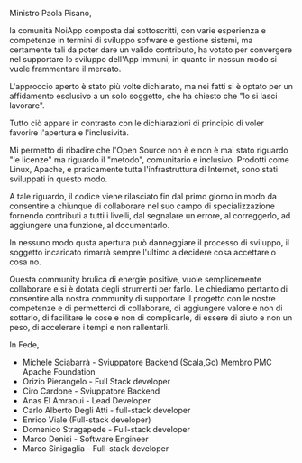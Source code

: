 Ministro Paola Pisano,

la comunità NoiApp composta dai sottoscritti, con varie esperienza e competenze in termini 
di sviluppo sofware e gestione sistemi,  ma certamente tali da poter dare un valido contributo, 
ha votato per convergere nel supportare lo sviluppo dell'App Immuni, 
in quanto in nessun modo si vuole frammentare il mercato.

L'approccio aperto è stato più volte dichiarato, 
ma nei fatti si è optato per un affidamento esclusivo 
a un solo soggetto, che ha chiesto che "lo si lasci lavorare".

Tutto ciò appare in contrasto con le dichiarazioni di principio di voler favorire l'apertura e l'inclusività. 

Mi permetto di ribadire che l'Open Source non è e non è mai stato riguardo "le licenze" 
ma riguardo il "metodo", comunitario e inclusivo. Prodotti come Linux, Apache, e praticamente 
tutta l'infrastruttura di Internet, sono stati sviluppati in questo modo.

A tale riguardo, il codice viene rilasciato fin dal primo giorno in modo da consentire a chiunque
di collaborare nel suo campo di specializzazione fornendo contributi a tutti i livelli, 
dal segnalare un errore, al correggerlo, ad aggiungere una funzione, al documentarlo.

In nessuno modo qusta apertura può danneggiare il processo di sviluppo, il soggetto incaricato rimarrà
sempre l'ultimo a decidere cosa accettare o cosa no. 

Questa community brulica di energie positive, vuole semplicemente collaborare e si è dotata degli strumenti per farlo.
Le chiediamo pertanto di consentire alla nostra community di supportare il progetto con le nostre competenze 
e di permetterci di collaborare, di aggiungere valore e non di sottarlo, di facilitare le cose e non di complicarle,
di essere di aiuto e non un peso, di accelerare i tempi e non rallentarli.

In Fede,

- Michele Sciabarrà - Sviuppatore Backend (Scala,Go) Membro PMC Apache Foundation
- Orizio Pierangelo - Full Stack developer
- Ciro Cardone - Sviuppatore Backend
- Anas El Amraoui - Lead Developer
- Carlo Alberto Degli Atti - full-stack developer
- Enrico Viale (Full-stack developer)
- Domenico Stragapede - Full-stack developer
- Marco Denisi - Software Engineer
- Marco Sinigaglia - Full-stack developer
